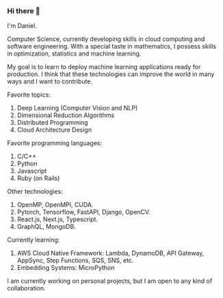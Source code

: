 ### Hi there 👋

I'm Daniel.

Computer Science, currently developing skills in cloud computing and software engineering. With a special taste in mathematics, I possess skills in optimization, statistics and machine learning. 

My goal is to learn to deploy machine learning applications ready for production. I think that these technologies can improve the world in many ways and I want to contribute. 

Favorite topics:
1. Deep Learning (Computer Vision and NLP)
2. Dimensional Reduction Algorithms
4. Distributed Programming
5. Cloud Architecture Design

Favorite programming languages:
1. C/C++
2. Python
3. Javascript
4. Ruby (on Rails)

Other technologies:
1. OpenMP, OpenMPI, CUDA.
2. Pytorch, Tensorflow, FastAPI, Django, OpenCV.
3. React.js, Next.js, Typescript.
4. GraphQL, MongoDB.

Currently learning:
1. AWS Cloud Native Framework: Lambda, DynamoDB, API Gateway, AppSync, Step Functions, SQS, SNS, etc.
2. Embedding Systems: MicroPython


I am currently working on personal projects, but I am open to any kind of collaboration.
